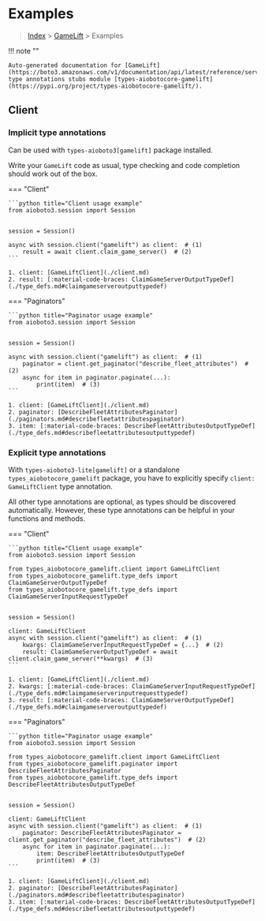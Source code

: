 # Examples

> [Index](../README.md) > [GameLift](./README.md) > Examples

!!! note ""

    Auto-generated documentation for [GameLift](https://boto3.amazonaws.com/v1/documentation/api/latest/reference/services/gamelift.html#GameLift)
    type annotations stubs module [types-aiobotocore-gamelift](https://pypi.org/project/types-aiobotocore-gamelift/).

## Client

### Implicit type annotations

Can be used with `types-aioboto3[gamelift]` package installed.

Write your `GameLift` code as usual,
type checking and code completion should work out of the box.



=== "Client"

    ```python title="Client usage example"
    from aioboto3.session import Session


    session = Session()

    async with session.client("gamelift") as client:  # (1)
        result = await client.claim_game_server()  # (2)
    ```

    1. client: [GameLiftClient](./client.md)
    2. result: [:material-code-braces: ClaimGameServerOutputTypeDef](./type_defs.md#claimgameserveroutputtypedef) 



=== "Paginators"

    ```python title="Paginator usage example"
    from aioboto3.session import Session


    session = Session()

    async with session.client("gamelift") as client:  # (1)
        paginator = client.get_paginator("describe_fleet_attributes")  # (2)
        async for item in paginator.paginate(...):
            print(item)  # (3)
    ```

    1. client: [GameLiftClient](./client.md)
    2. paginator: [DescribeFleetAttributesPaginator](./paginators.md#describefleetattributespaginator)
    3. item: [:material-code-braces: DescribeFleetAttributesOutputTypeDef](./type_defs.md#describefleetattributesoutputtypedef) 




### Explicit type annotations

With `types-aioboto3-lite[gamelift]`
or a standalone `types_aiobotocore_gamelift` package, you have to explicitly specify
`client: GameLiftClient` type annotation.

All other type annotations are optional, as types should be discovered automatically.
However, these type annotations can be helpful in your functions and methods.


=== "Client"

    ```python title="Client usage example"
    from aioboto3.session import Session

    from types_aiobotocore_gamelift.client import GameLiftClient
    from types_aiobotocore_gamelift.type_defs import ClaimGameServerOutputTypeDef
    from types_aiobotocore_gamelift.type_defs import ClaimGameServerInputRequestTypeDef


    session = Session()

    client: GameLiftClient
    async with session.client("gamelift") as client:  # (1)
        kwargs: ClaimGameServerInputRequestTypeDef = {...}  # (2)
        result: ClaimGameServerOutputTypeDef = await client.claim_game_server(**kwargs)  # (3)
    ```

    1. client: [GameLiftClient](./client.md)
    2. kwargs: [:material-code-braces: ClaimGameServerInputRequestTypeDef](./type_defs.md#claimgameserverinputrequesttypedef) 
    3. result: [:material-code-braces: ClaimGameServerOutputTypeDef](./type_defs.md#claimgameserveroutputtypedef) 



=== "Paginators"

    ```python title="Paginator usage example"
    from aioboto3.session import Session

    from types_aiobotocore_gamelift.client import GameLiftClient
    from types_aiobotocore_gamelift.paginator import DescribeFleetAttributesPaginator
    from types_aiobotocore_gamelift.type_defs import DescribeFleetAttributesOutputTypeDef


    session = Session()

    client: GameLiftClient
    async with session.client("gamelift") as client:  # (1)
        paginator: DescribeFleetAttributesPaginator = client.get_paginator("describe_fleet_attributes")  # (2)
        async for item in paginator.paginate(...):
            item: DescribeFleetAttributesOutputTypeDef
            print(item)  # (3)
    ```

    1. client: [GameLiftClient](./client.md)
    2. paginator: [DescribeFleetAttributesPaginator](./paginators.md#describefleetattributespaginator)
    3. item: [:material-code-braces: DescribeFleetAttributesOutputTypeDef](./type_defs.md#describefleetattributesoutputtypedef) 





